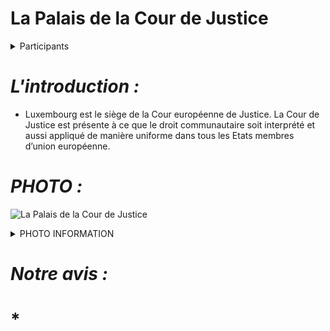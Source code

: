 # La Palais de la Cour de Justice




<details><summary>Participants</summary>
<p>

* > Ayman MIRI
* > Ilija NOVCIC
* > CRISTIAN STEFFEN
* > Milad JABARI

</p>
</details>

# ***L'introduction :***
* Luxembourg est le siège de la Cour européenne de Justice. La Cour de Justice est présente à ce que le droit communautaire soit interprété et aussi appliqué de manière uniforme dans tous les Etats membres d’union européenne.

#  ***PHOTO :***
![La Palais de la Cour de Justice](https://github.com/Ayman628/La-Couer-de-justice/blob/La-Cour-de-Justice/A.jpg)

<details><summary>PHOTO INFORMATION</summary>
<p>

* > Cette photo a été prise à Kirchberg par Ayman le 29 janvier 2022. Pour la meilleur qualité la photo a été modifier à l’aide de l’application Lightroom.

</p>
</details>

# ***Notre avis :***
# * 
